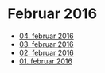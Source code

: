 # Februar 2016
- [04. februar 2016](2016-02-04.md)
- [03. februar 2016](2016-02-03.md)
- [02. februar 2016](2016-02-02.md)
- [01. februar 2016](2016-02-01.md)
